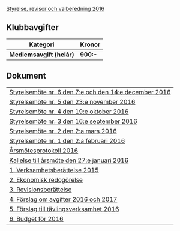 [Styrelse, revisor och valberedning 2016](HTM/seniorstyrelse_2016.pdf)
## Klubbavgifter

Kategori|Kronor
---|---
<b>Medlemsavgift (helår)</b>|<b>900:-</b>

## Dokument
| |
|-|
|[Styrelsemöte nr. 6 den 7:e och den 14:e december 2016](HTM/Protokoll_SrS_nr6_2016.pdf)|
|[Styrelsemöte nr. 5 den 23:e november 2016](HTM/Protokoll_SrS_nr5_2016.pdf)|
|[Styrelsemöte nr. 4 den 19:e oktober 2016](HTM/Protokoll_SrS_nr4_2016_ny.pdf)|
|[Styrelsemöte nr. 3 den 16:e september 2016](HTM/Protokoll_SrS_nr3_2016.pdf)|
|[Styrelsemöte nr. 2 den 2:a mars 2016](HTM/Protokoll_SrS_nr2_2016.pdf)|
|[Styrelsemöte nr. 1 den 2:a februari 2016](HTM/Protokoll_SrS_nr1_2016.pdf)|
|[Årsmötesprotokoll 2016](HTM/arsmote_protokoll_2016.pdf)|
|[Kallelse till årsmöte den 27:e januari 2016](HTM/kallelse_SrS_arsmote_2016.pdf)|
|[1. Verksamhetsberättelse 2015](HTM/bilaga1_verksamhet_2015.pdf)|
|[2. Ekonomisk redogörelse](HTM/bilaga2_ekonomi_2015.pdf)|
|[3. Revisionsberättelse](HTM/bilaga3_revision_2015.pdf)|
|[4. Förslag om avgifter 2016 och 2017](HTM/bilaga4_avgiftspolicy_2016.pdf)|
|[5. Förslag till tävlingsverksamhet 2016](HTM/bilaga5_verksamhetforslag_2016.pdf)|
|[6. Budget för 2016](HTM/bilaga6_budget_2016.pdf)|

